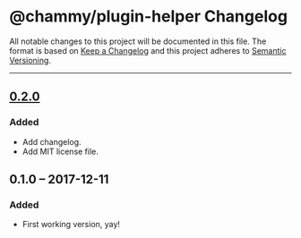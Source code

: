 # @chammy/plugin-helper Changelog

All notable changes to this project will be documented in this file.
The format is based on [Keep a Changelog](http://keepachangelog.com/)
and this project adheres to [Semantic Versioning](http://semver.org/).

---

## [0.2.0]
### Added
* Add changelog.
* Add MIT license file.

## 0.1.0 – 2017-12-11
### Added
* First working version, yay!


[0.2.0]: https://github.com/chammyjs/plugin-helper/compare/v0.1.0...v0.2.0
